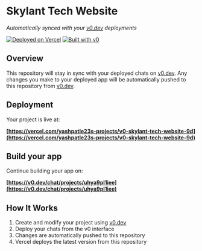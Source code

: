 # Skylant Tech Website

*Automatically synced with your [v0.dev](https://v0.dev) deployments*

[![Deployed on Vercel](https://img.shields.io/badge/Deployed%20on-Vercel-black?style=for-the-badge&logo=vercel)](https://vercel.com/yashpatle23s-projects/v0-skylant-tech-website-9d)
[![Built with v0](https://img.shields.io/badge/Built%20with-v0.dev-black?style=for-the-badge)](https://v0.dev/chat/projects/uhya9pI1iee)

## Overview

This repository will stay in sync with your deployed chats on [v0.dev](https://v0.dev).
Any changes you make to your deployed app will be automatically pushed to this repository from [v0.dev](https://v0.dev).

## Deployment

Your project is live at:

**[https://vercel.com/yashpatle23s-projects/v0-skylant-tech-website-9d](https://vercel.com/yashpatle23s-projects/v0-skylant-tech-website-9d)**

## Build your app

Continue building your app on:

**[https://v0.dev/chat/projects/uhya9pI1iee](https://v0.dev/chat/projects/uhya9pI1iee)**

## How It Works

1. Create and modify your project using [v0.dev](https://v0.dev)
2. Deploy your chats from the v0 interface
3. Changes are automatically pushed to this repository
4. Vercel deploys the latest version from this repository
